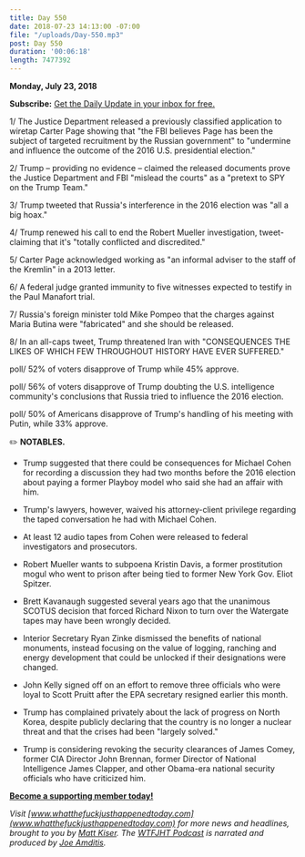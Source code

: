 ```yaml
---
title: Day 550
date: 2018-07-23 14:13:00 -07:00
file: "/uploads/Day-550.mp3"
post: Day 550
duration: '00:06:18'
length: 7477392
---
```


**Monday, July 23, 2018**

**Subscribe:** [Get the Daily Update in your inbox for free.](https://whatthefuckjusthappenedtoday.com/subscribe/)

1/ The Justice Department released a previously classified application to wiretap Carter Page showing that "the FBI believes Page has been the subject of targeted recruitment by the Russian government" to "undermine and influence the outcome of the 2016 U.S. presidential election."

2/ Trump – providing no evidence – claimed the released documents prove the Justice Department and FBI "mislead the courts" as a "pretext to SPY on the Trump Team."

3/ Trump tweeted that Russia's interference in the 2016 election was "all a big hoax."

4/ Trump renewed his call to end the Robert Mueller investigation, tweet-claiming that it's "totally conflicted and discredited."

5/ Carter Page acknowledged working as "an informal adviser to the staff of the Kremlin" in a 2013 letter.

6/ A federal judge granted immunity to five witnesses expected to testify in the Paul Manafort trial.

7/ Russia's foreign minister told Mike Pompeo that the charges against Maria Butina were "fabricated" and she should be released.

8/ In an all-caps tweet, Trump threatened Iran with "CONSEQUENCES THE LIKES OF WHICH FEW THROUGHOUT HISTORY HAVE EVER SUFFERED."

poll/ 52% of voters disapprove of Trump while 45% approve.

poll/ 56% of voters disapprove of Trump doubting the U.S. intelligence community's conclusions that Russia tried to influence the 2016 election.

poll/ 50% of Americans disapprove of Trump's handling of his meeting with Putin, while 33% approve.

✏️ **NOTABLES.**

* Trump suggested that there could be consequences for Michael Cohen for recording a discussion they had two months before the 2016 election about paying a former Playboy model who said she had an affair with him.

* Trump's lawyers, however, waived his attorney-client privilege regarding the taped conversation he had with Michael Cohen.

* At least 12 audio tapes from Cohen were released to federal investigators and prosecutors.

* Robert Mueller wants to subpoena Kristin Davis, a former prostitution mogul who went to prison after being tied to former New York Gov. Eliot Spitzer.

* Brett Kavanaugh suggested several years ago that the unanimous SCOTUS decision that forced Richard Nixon to turn over the Watergate tapes may have been wrongly decided.

* Interior Secretary Ryan Zinke dismissed the benefits of national monuments, instead focusing on the value of logging, ranching and energy development that could be unlocked if their designations were changed.

* John Kelly signed off on an effort to remove three officials who were loyal to Scott Pruitt after the EPA secretary resigned earlier this month.

* Trump has complained privately about the lack of progress on North Korea, despite publicly declaring that the country is no longer a nuclear threat and that the crises had been "largely solved."

* Trump is considering revoking the security clearances of James Comey, former CIA Director John Brennan, former Director of National Intelligence James Clapper, and other Obama-era national security officials who have criticized him.

**[Become a supporting member today!](https://whatthefuckjusthappenedtoday.com/membership/?utm_source=2017\+Donors&utm_campaign=8dccd905d9-&utm_medium=email&utm_term=0_3bd36f654c-8dccd905d9-169730397)**

*Visit [www.whatthefuckjusthappenedtoday.com](www.whatthefuckjusthappenedtoday.com) for more news and headlines, brought to you by [Matt Kiser](https://twitter.com/Matt_Kiser). The [WTFJHT Podcast](https://whatthefuckjusthappenedtoday.com/podcasts/) is narrated and produced by [Joe Amditis](https://twitter.com/jsamditis).*